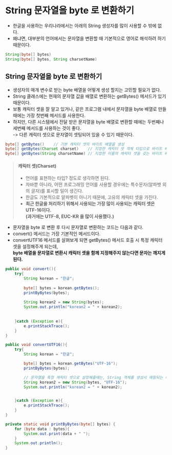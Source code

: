 # String 문자열을 byte 로 변환하기

* 한글을 사용하는 우리나라에서는 아래의 String 생성자를 많이 사용할 수 밖에 없다.
* 왜냐면, 대부분의 언어에서는 문자열을 변환할 때 기본적으로 영어로 해석하려 하기 때문이다.

```java
String(byte[] bytes)
String(byte[] bytes, String charsetName)
```

## String 문자열을 byte 로 변환하기

* 생성자의 매개 변수로 받는 byte 배열을 어떻게 생성 할지는 고민할 필요가 없다.
* String 클래스에는 현재의 문자열 값을 배열로 변환하는 getBytes() 메서드가 있기 때문이다.
* 보통 캐릭터 셋을 잘 알고 있거나, 같은 프로그램 내에서 문자열을 byte 배열로 만들 때에는 가장 첫번째 메서드를 사용한다.
* 하지만, 다른 시스템에서 전달 받은 문자열을 byte 배열로 변환할 때에는 두번째나 세번째 메서드를 사용하는 것이 좋다.\
  \-> 다른 캐릭터 셋으로 문자열이 셋팅되어 있을 수 있기 때문이다.

```java
byte[] getBytes()    // 기본 캐릭터 셋의 바이트 배열을 생성
byte[] getBytes(Charset charset)    // 지정한 캐릭터 셋 객체 타입으로 바이트 배열을 생성    
byte[] getBytes(String charsetName) // 지정한 이름의 캐릭터 셋을 갖는 바이트 배열을 java
```

> #### 캐릭터 셋(Charset)
>
> * 언어를 표현하는 타입? 정도로 생각하면 된다.
> * 자바뿐 아니라, 어떤 프로그래밍 언어를 사용할 경우에는 특수문자(알파벳 외의 글자)를 표시할 일이 생긴다.
> * 한글도 기본적으로 알파벳이 아니기 때문에, 고유의 캐릭터 셋을 가진다.
> * **최근 한글을 처리하기 위해서 사용되는 가장 많이 사용되는 캐릭터 셋은 UTF-16이다.**\
>   **(과거에는 UTF-8, EUC-KR 을 많이 사용했다.)**

* 문자열을 byte 로 변환 후 다시 문자열로 변환하는 코드는 다음과 같다.
* convert() 메서드는 가장 기본적인 메서드이다.
* convertUTF16 메서드를 살펴보게 되면 getBytes() 메서드 호출 시 특정 캐릭터 셋을 설정해주게 되는데,\
  **byte 배열을 문자열로 변환시 캐릭터 셋을 함께 지정해주지 않는다면 문자는 깨지게 된다.**

```java
public void convert(){
    try{
        String korean = "한글";
    
        byte[] bytes = korean.getBytes();
        printByBytes(bytes);
    
        String korean2 = new String(bytes);
        System.out.println("korean2 = " + korean2);
    
    
    }catch (Exception e){
        e.printStackTrace();
    }
}

public void convertUTF16(){
    try{
        String korean = "한글";

        byte[] bytes = korean.getBytes("UTF-16");
        printByBytes(bytes);

        // 문자열을 특정 캐릭터 셋으로 설정해줄때는, String 객체를 생성시 매핑되는 캐릭터 셋을 설정해 주어야 문자열이 깨지지 않는다.
        String korean2 = new String(bytes, "UTF-16");
        System.out.println("korean2 = " + korean2);


    }catch (Exception e){
        e.printStackTrace();
    }
}

private static void printByBytes(byte[] bytes) {
    for (byte data : bytes){
        System.out.print(data + " ");
    }
    System.out.println();
}
```

##

